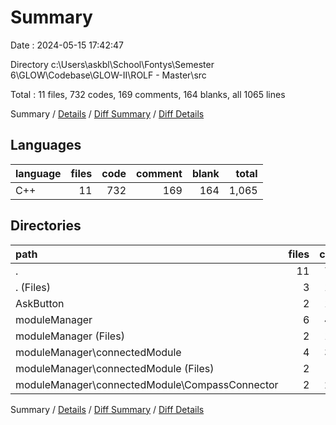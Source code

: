 # Summary

Date : 2024-05-15 17:42:47

Directory c:\\Users\\askbl\\School\\Fontys\\Semester 6\\GLOW\\Codebase\\GLOW-II\\ROLF - Master\\src

Total : 11 files,  732 codes, 169 comments, 164 blanks, all 1065 lines

Summary / [Details](details.md) / [Diff Summary](diff.md) / [Diff Details](diff-details.md)

## Languages
| language | files | code | comment | blank | total |
| :--- | ---: | ---: | ---: | ---: | ---: |
| C++ | 11 | 732 | 169 | 164 | 1,065 |

## Directories
| path | files | code | comment | blank | total |
| :--- | ---: | ---: | ---: | ---: | ---: |
| . | 11 | 732 | 169 | 164 | 1,065 |
| . (Files) | 3 | 129 | 125 | 45 | 299 |
| AskButton | 2 | 111 | 6 | 20 | 137 |
| moduleManager | 6 | 492 | 38 | 99 | 629 |
| moduleManager (Files) | 2 | 136 | 15 | 30 | 181 |
| moduleManager\\connectedModule | 4 | 356 | 23 | 69 | 448 |
| moduleManager\\connectedModule (Files) | 2 | 73 | 1 | 19 | 93 |
| moduleManager\\connectedModule\\CompassConnector | 2 | 283 | 22 | 50 | 355 |

Summary / [Details](details.md) / [Diff Summary](diff.md) / [Diff Details](diff-details.md)